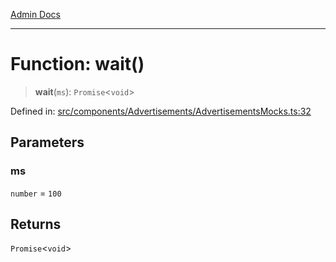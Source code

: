 [Admin Docs](/)

***

# Function: wait()

> **wait**(`ms`): `Promise`\<`void`\>

Defined in: [src/components/Advertisements/AdvertisementsMocks.ts:32](https://github.com/PalisadoesFoundation/talawa-admin/blob/main/src/components/Advertisements/AdvertisementsMocks.ts#L32)

## Parameters

### ms

`number` = `100`

## Returns

`Promise`\<`void`\>
